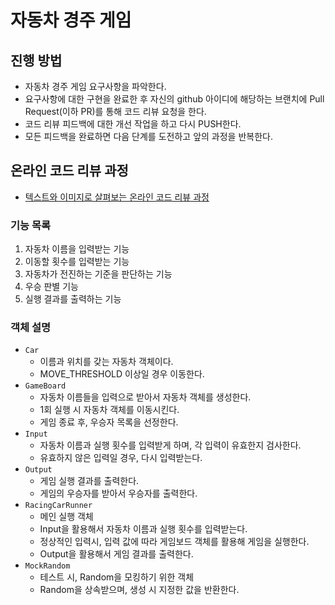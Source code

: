 # 자동차 경주 게임
## 진행 방법
* 자동차 경주 게임 요구사항을 파악한다.
* 요구사항에 대한 구현을 완료한 후 자신의 github 아이디에 해당하는 브랜치에 Pull Request(이하 PR)를 통해 코드 리뷰 요청을 한다.
* 코드 리뷰 피드백에 대한 개선 작업을 하고 다시 PUSH한다.
* 모든 피드백을 완료하면 다음 단계를 도전하고 앞의 과정을 반복한다.

## 온라인 코드 리뷰 과정
* [텍스트와 이미지로 살펴보는 온라인 코드 리뷰 과정](https://github.com/next-step/nextstep-docs/tree/master/codereview)

### 기능 목록

1. 자동차 이름을 입력받는 기능
2. 이동할 횟수를 입력받는 기능
3. 자동차가 전진하는 기준을 판단하는 기능
4. 우승 판별 기능
5. 실행 결과를 출력하는 기능

### 객체 설명

- `Car`
  - 이름과 위치를 갖는 자동차 객체이다.
  - MOVE_THRESHOLD 이상일 경우 이동한다.
- `GameBoard`
  - 자동차 이름들을 입력으로 받아서 자동차 객체를 생성한다.
  - 1회 실행 시 자동차 객체를 이동시킨다. 
  - 게임 종료 후, 우승자 목록을 선정한다. 
- `Input`
  - 자동차 이름과 실행 횟수를 입력받게 하며, 각 입력이 유효한지 검사한다.
  - 유효하지 않은 입력일 경우, 다시 입력받는다.
- `Output`
  - 게임 실행 결과를 출력한다.
  - 게임의 우승자를 받아서 우승자를 출력한다.
- `RacingCarRunner`
  - 메인 실행 객체
  - Input을 활용해서 자동차 이름과 실행 횟수를 입력받는다.
  - 정상적인 입력시, 입력 값에 따라 게임보드 객체를 활용해 게임을 실행한다.
  - Output을 활용해서 게임 결과를 출력한다.
- `MockRandom`
  - 테스트 시, Random을 모킹하기 위한 객체
  - Random을 상속받으며, 생성 시 지정한 값을 반환한다.